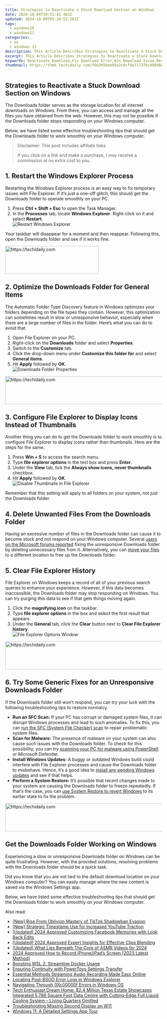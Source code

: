 ```yaml
---
title: Strategies to Reactivate a Stuck Download Section on Windows
date: 2024-10-04T10:51:42.463Z
updated: 2024-10-09T03:28:53.202Z
tags:
  - windows10
  - windows11
categories:
  - os
  - windows 11
description: This Article Describes Strategies to Reactivate a Stuck Download Section on Windows
excerpt: This Article Describes Strategies to Reactivate a Stuck Download Section on Windows
keywords: Reactivate Download,Fix Download Error,Win Download Issue,Revive Downloaded File,Resume Downloading,Unblock Window Update,Troubleshoot Windows Save
thumbnail: https://thmb.techidaily.com/f66305bee95e2c8cfda71737bc488d60f6c275330b2e729ec458216f465e024e.png
---
```


## Strategies to Reactivate a Stuck Download Section on Windows

 The Downloads folder serves as the storage location for all internet downloads on Windows. From there, you can access and manage all the files you have obtained from the web. However, this may not be possible if the Downloads folder stops responding on your Windows computer.

 Below, we have listed some effective troubleshooting tips that should get the Downloads folder to work smoothly on your Windows computer.

>  Disclaimer: This post includes affiliate links
>
>  If you click on a link and make a purchase, I may receive a commission at no extra cost to you.
>

## 1\. Restart the Windows Explorer Process

 Restarting the Windows Explorer process is an easy way to fix temporary issues with File Explorer. If it’s just a one-off glitch, this should get the Downloads folder to operate smoothly on your PC.

1. Press **Ctrl + Shift + Esc** to open the Task Manager.
2. In the **Processes** tab, locate **Windows Explorer**. Right-click on it and select **Restart**.  
![Restart Windows Explorer](https://static1.makeuseofimages.com/wordpress/wp-content/uploads/2022/11/Restart-Windows-Explorer.jpg)

 Your taskbar will disappear for a moment and then reappear. Following this, open the Downloads folder and see if it works fine.

<!-- affiliate ads begin -->
<a href="https://aligracehair.sjv.io/c/5597632/2115946/19272" target="_top" id="2115946">
  <img src="//a.impactradius-go.com/display-ad/19272-2115946" border="0" alt="https://techidaily.com" width="300" height="90"/>
</a>
<img height="0" width="0" src="https://aligracehair.sjv.io/i/5597632/2115946/19272" style="position:absolute;visibility:hidden;" border="0" />
<!-- affiliate ads end -->

## 2\. Optimize the Downloads Folder for General Items

 The Automatic Folder Type Discovery feature in Windows optimizes your folders depending on the file types they contain. However, this optimization can sometimes result in slow or unresponsive behavior, especially when there are a large number of files in the folder. Here’s what you can do to avoid that.

1. Open File Explorer on your PC.
2. Right-click on the **Downloads** folder and select **Properties**.
3. Switch to the **Customize** tab.
4. Click the drop-down menu under **Customize this folder for** and select **General items**.
5. Hit **Apply** followed by **OK**.  
![Downloads Folder Properties](https://static1.makeuseofimages.com/wordpress/wp-content/uploads/2023/06/downloads-folder-properties.jpg)

<!-- affiliate ads begin -->
<a href="https://appsumo.8odi.net/c/5597632/2049387/7443" target="_top" id="2049387">
  <img src="//a.impactradius-go.com/display-ad/7443-2049387" border="0" alt="https://techidaily.com" width="728" height="90"/>
</a>
<img height="0" width="0" src="https://appsumo.8odi.net/i/5597632/2049387/7443" style="position:absolute;visibility:hidden;" border="0" />
<!-- affiliate ads end -->

## 3\. Configure File Explorer to Display Icons Instead of Thumbnails

 Another thing you can do to get the Downloads folder to work smoothly is to configure File Explorer to display icons rather than thumbnails. Here are the steps for the same.

1. Press **Win + S** to access the search menu.
2. Type **file explorer options** in the text box and press **Enter**.
3. Under the **View** tab, tick the **Always show icons, never thumbnails** checkbox.
4. Hit **Apply** followed by **OK**.  
![Disable Thumbnails in File Explorer](https://static1.makeuseofimages.com/wordpress/wp-content/uploads/2023/06/disable-thumbnails-in-file-explorer.jpg)

 Remember that this setting will apply to all folders on your system, not just the Downloads folder.

## 4\. Delete Unwanted Files From the Downloads Folder

 Having an excessive number of files in the Downloads folder can cause it to become stuck and not respond on your Windows computer. Several [users on the Microsoft forums reported](https://answers.microsoft.com/en-us/windows/forum/all/download-folder-isnt-responding/f3697c5e-90fa-40a0-a30f-ad63b2a4c194) fixing the unresponsive Downloads folder by deleting unnecessary files from it. Alternatively, you can [move your files](http://www.makeuseof.com/ways-to-move-files-windows-11/) to a different location to free up the Downloads folder.

## 5\. Clear File Explorer History

 File Explorer on Windows keeps a record of all of your previous search queries to enhance your experience. However, if this data becomes inaccessible, the Downloads folder may stop responding on Windows. You can try purging this data to see if that gets things moving again.

1. Click the **magnifying icon** on the taskbar.
2. Type **file explorer options** in the box and select the first result that appears.
3. Under the **General** tab, click the **Clear** button next to **Clear File Explorer history**.  
![File Explorer Options Window](https://static1.makeuseofimages.com/wordpress/wp-content/uploads/2022/09/Clear-File-Explorer-History.jpg)

<!-- affiliate ads begin -->
<a href="https://laganoo.pxf.io/c/5597632/1484939/16446" target="_top" id="1484939">
  <img src="//a.impactradius-go.com/display-ad/16446-1484939" border="0" alt="https://techidaily.com" width="728" height="90"/>
</a>
<img height="0" width="0" src="https://laganoo.pxf.io/i/5597632/1484939/16446" style="position:absolute;visibility:hidden;" border="0" />
<!-- affiliate ads end -->

## 6\. Try Some Generic Fixes for an Unresponsive Downloads Folder

 If the Downloads folder still won’t respond, you can try your luck with the following troubleshooting tips to restore normalcy.

* **Run an SFC Scan:** If your PC has corrupt or damaged system files, it can disrupt Windows processes and lead to such anomalies. To fix this, you can [run the SFC (System File Checker) scan](https://www.makeuseof.com/system-file-checker-sfc-windows/) to repair problematic system files.
* **Scan for Malware:** The presence of malware on your system can also cause such issues with the Downloads folder. To check for this possibility, you can try [scanning your PC for malware using PowerShell](https://www.makeuseof.com/how-to-use-powershell-to-scan-windows-10-for-malware/) or Microsoft Defender.
* **Install Windows Updates:** A buggy or outdated Windows build could interfere with File Explorer processes and cause the Downloads folder to misbehave. Hence, it’s a good idea to [install any pending Windows updates](https://www.makeuseof.com/windows-11-install-updates/) and see if that helps.
* **Perform a System Restore:** It’s possible that recent changes made to your system are causing the Downloads folder to freeze repeatedly. If that’s the case, you can [use System Restore to revert Windows](https://www.makeuseof.com/use-system-restore-windows/) to its earlier state to fix the problem.

<!-- affiliate ads begin -->
<a href="https://bluetties.sjv.io/c/5597632/2141687/17094" target="_top" id="2141687">
  <img src="//a.impactradius-go.com/display-ad/17094-2141687" border="0" alt="https://techidaily.com" width="728" height="90"/>
</a>
<img height="0" width="0" src="https://bluetties.sjv.io/i/5597632/2141687/17094" style="position:absolute;visibility:hidden;" border="0" />
<!-- affiliate ads end -->

## Get the Downloads Folder Working on Windows

 Experiencing a slow or unresponsive Downloads folder on Windows can be quite frustrating. However, with the provided solutions, resolving problems with the Downloads folder should be a quick task.

 Did you know that you are not tied to the default download location on your Windows computer? You can easily manage where the new content is saved via the Windows Settings app.

 Below, we have listed some effective troubleshooting tips that should get the Downloads folder to work smoothly on your Windows computer.

<ins class="adsbygoogle"
      style="display:block"
      data-ad-client="ca-pub-7571918770474297"
      data-ad-slot="8358498916"
      data-ad-format="auto"
      data-full-width-responsive="true"></ins>
    

<span class="atpl-alsoreadstyle">Also read:</span>
<div><ul>
<li><a href="https://tiktok-video-recordings.techidaily.com/new-rise-from-oblivion-mastery-of-tiktok-shadowban-evasion/"><u>[New] Rise From Oblivion Mastery of TikTok Shadowban Evasion</u></a></li>
<li><a href="https://youtube-zero.techidaily.com/trategic-timestamp-use-for-increased-youtube-traction/"><u>[New] Strategic Timestamp Use for Increased YouTube Traction</u></a></li>
<li><a href="https://facebook-clips.techidaily.com/updated-2024-approved-customizing-facebook-memories-with-look-back-edits/"><u>[Updated] 2024 Approved Customizing Facebook Memories with Look Back Edits</u></a></li>
<li><a href="https://screen-sharing-recording.techidaily.com/updated-2024-approved-expert-insights-for-effective-clips-blending/"><u>[Updated] 2024 Approved Expert Insights for Effective Clips Blending</u></a></li>
<li><a href="https://youtube-lab.techidaily.com/ed-what-lies-beneath-the-core-of-asmr-videos-for-2024/"><u>[Updated] What Lies Beneath The Core of ASMR Videos for 2024</u></a></li>
<li><a href="https://screen-sharing-recording.techidaily.com/2024-approved-how-to-record-iphoneipads-screen-2023-latest-method/"><u>2024 Approved How to Record iPhone/iPad’s Screen [2023 Latest Method]</u></a></li>
<li><a href="https://win11.techidaily.com/boosting-wsl-2-streamline-docker-usage/"><u>Boosting WSL 2: Streamline Docker Usage</u></a></li>
<li><a href="https://win11.techidaily.com/ensuring-continuity-with-powertoys-settings-transfer/"><u>Ensuring Continuity with PowerToys Settings Transfer</u></a></li>
<li><a href="https://video-capture.techidaily.com/essential-methods-streaming-audio-recording-made-easy-online/"><u>Essential Methods Streaming Audio Recording Made Easy Online</u></a></li>
<li><a href="https://win11.techidaily.com/locating-post-bsod-error-logs-in-windows-explorer/"><u>Locating Post-BSOD Error Logs in Windows Explorer</u></a></li>
<li><a href="https://win11.techidaily.com/navigating-through-0xc00000f-errors-in-windows-os/"><u>Navigating Through 0Xc00000f Errors in Windows OS</u></a></li>
<li><a href="https://hardware-tips.techidaily.com/tech-enthusiast-dream-home-24-million-texas-estate-showcases-integrated-5786-square-foot-data-centre-with-cutting-edge-full-liquid-cooling-system-living-qua10/"><u>Tech Enthusiast Dream Home: $2.4 Million Texas Estate Showcases Integrated 5,786 Square Foot Data Centre with Cutting-Edge Full Liquid Cooling System – Living Quarters Omitted</u></a></li>
<li><a href="https://win11.techidaily.com/troubleshooting-missing-second-display-on-w11/"><u>Troubleshooting Missing Second Display on W11</u></a></li>
<li><a href="https://win11.techidaily.com/windows-11-a-detailed-settings-app-tour/"><u>Windows 11: A Detailed Settings App Tour</u></a></li>
</ul></div>

